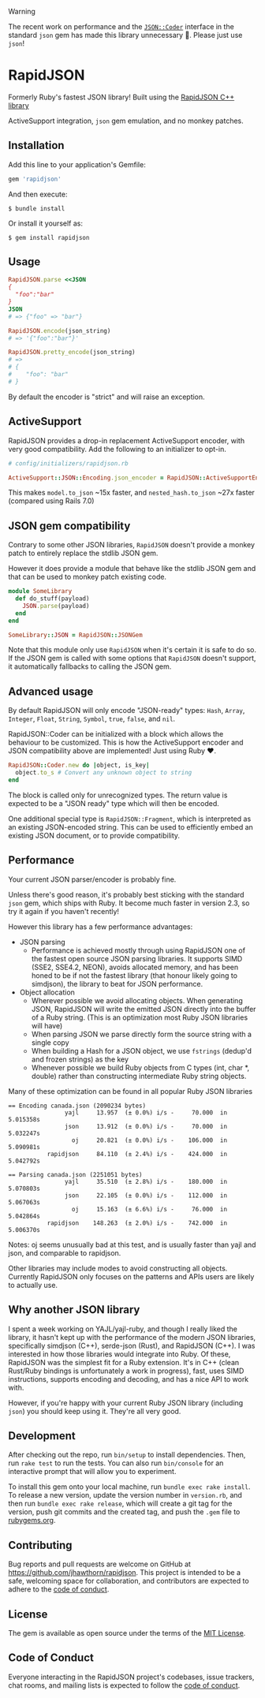 > [!WARNING]  
> The recent work on performance and the [`JSON::Coder`](https://github.com/ruby/json#jsoncoder) interface in the standard `json` gem has made this library unnecessary 🎉. Please just use `json`!

# RapidJSON

Formerly Ruby's fastest JSON library! Built using the [RapidJSON C++ library](https://rapidjson.org/)

ActiveSupport integration, `json` gem emulation, and no monkey patches.

## Installation

Add this line to your application's Gemfile:

```ruby
gem 'rapidjson'
```

And then execute:

    $ bundle install

Or install it yourself as:

    $ gem install rapidjson

## Usage

``` ruby
RapidJSON.parse <<JSON
{
  "foo":"bar"
}
JSON
# => {"foo" => "bar"}
```

``` ruby
RapidJSON.encode(json_string)
# => '{"foo":"bar"}'
```

``` ruby
RapidJSON.pretty_encode(json_string)
# =>
# {
#    "foo": "bar"
# }
```

By default the encoder is "strict" and will raise an exception.

## ActiveSupport

RapidJSON provides a drop-in replacement ActiveSupport encoder, with very good compatibility.
Add the following to an initializer to opt-in.

```ruby
# config/initializers/rapidjson.rb

ActiveSupport::JSON::Encoding.json_encoder = RapidJSON::ActiveSupportEncoder
```

This makes `model.to_json` ~15x faster, and `nested_hash.to_json` ~27x faster (compared using Rails 7.0)

## JSON gem compatibility

Contrary to some other JSON libraries, `RapidJSON` doesn't provide a monkey patch to entirely replace the stdlib JSON gem.

However it does provide a module that behave like the stdlib JSON gem and that can be used to monkey patch existing code.

```ruby
module SomeLibrary
  def do_stuff(payload)
    JSON.parse(payload)
  end
end
```

```ruby
SomeLibrary::JSON = RapidJSON::JSONGem
```

Note that this module only use `RapidJSON` when it's certain it is safe to do so. If the JSON gem is called with
some options that `RapidJSON` doesn't support, it automatically fallbacks to calling the JSON gem.

## Advanced usage

By default RapidJSON will only encode "JSON-ready" types: `Hash`, `Array`, `Integer`, `Float`, `String`, `Symbol`, `true`, `false`, and `nil`.

RapidJSON::Coder can be initialized with a block which allows the behaviour to be customized. This is how the ActiveSupport encoder and JSON compatibility above are implemented! Just using Ruby :heart:.

```ruby
RapidJSON::Coder.new do |object, is_key|
  object.to_s # Convert any unknown object to string
end
```

The block is called only for unrecognized types. The return value is expected to be a "JSON ready" type which will then be encoded.

One additional special type is `RapidJSON::Fragment`, which is interpreted as an existing JSON-encoded string. This can be used to efficiently embed an existing JSON document, or to provide compatibility.

## Performance

Your current JSON parser/encoder is probably fine.

Unless there's good reason, it's probably best sticking with the standard `json` gem, which ships with Ruby. It become much faster in version 2.3, so try it again if you haven't recently!

However this library has a few performance advantages:

* JSON parsing
  * Performance is achieved mostly through using RapidJSON one of the fastest open source JSON parsing libraries. It supports SIMD (SSE2, SSE4.2, NEON), avoids allocated memory, and has been honed to be if not the fastest library (that honour likely going to simdjson), the library to beat for JSON performance.
* Object allocation
  * Wherever possible we avoid allocating objects. When generating JSON, RapidJSON will write the emitted JSON directly into the buffer of a Ruby string. (This is an optimization most Ruby JSON libraries will have)
  * When parsing JSON we parse directly form the source string with a single copy
  * When building a Hash for a JSON object, we use `fstrings` (dedup'd and frozen strings) as the key
  * Whenever possible we build Ruby objects from C types (int, char \*, double) rather than constructing intermediate Ruby string objects.

Many of these optimization can be found in all popular Ruby JSON libraries

```
== Encoding canada.json (2090234 bytes)
                yajl     13.957  (± 0.0%) i/s -     70.000  in   5.015358s
                json     13.912  (± 0.0%) i/s -     70.000  in   5.032247s
                  oj     20.821  (± 0.0%) i/s -    106.000  in   5.090981s
           rapidjson     84.110  (± 2.4%) i/s -    424.000  in   5.042792s
```

```
== Parsing canada.json (2251051 bytes)
                yajl     35.510  (± 2.8%) i/s -    180.000  in   5.070803s
                json     22.105  (± 0.0%) i/s -    112.000  in   5.067063s
                  oj     15.163  (± 6.6%) i/s -     76.000  in   5.042864s
           rapidjson    148.263  (± 2.0%) i/s -    742.000  in   5.006370s
```
Notes: oj seems unusually bad at this test, and is usually faster than yajl and
json, and comparable to rapidjson.

Other libraries may include modes to avoid constructing all objects. Currently
RapidJSON only focuses on the patterns and APIs users are likely to actually
use.

## Why another JSON library

I spent a week working on YAJL/yajl-ruby, and though I really liked the library, it hasn't kept up with the performance of the modern JSON libraries, specifically simdjson (C++), serde-json (Rust), and RapidJSON (C++). I was interested in how those libraries would integrate into Ruby. Of these, RapidJSON was the simplest fit for a Ruby extension. It's in C++ (clean Rust/Ruby bindings is unfortunately a work in progress), fast, uses SIMD instructions, supports encoding and decoding, and has a nice API to work with.

However, if you're happy with your current Ruby JSON library (including `json`) you should keep using it. They're all very good.

## Development

After checking out the repo, run `bin/setup` to install dependencies. Then, run `rake test` to run the tests. You can also run `bin/console` for an interactive prompt that will allow you to experiment.

To install this gem onto your local machine, run `bundle exec rake install`. To release a new version, update the version number in `version.rb`, and then run `bundle exec rake release`, which will create a git tag for the version, push git commits and the created tag, and push the `.gem` file to [rubygems.org](https://rubygems.org).

## Contributing

Bug reports and pull requests are welcome on GitHub at https://github.com/jhawthorn/rapidjson. This project is intended to be a safe, welcoming space for collaboration, and contributors are expected to adhere to the [code of conduct](https://github.com/jhawthorn/rapidjson/blob/main/CODE_OF_CONDUCT.md).

## License

The gem is available as open source under the terms of the [MIT License](https://opensource.org/licenses/MIT).

## Code of Conduct

Everyone interacting in the RapidJSON project's codebases, issue trackers, chat rooms, and mailing lists is expected to follow the [code of conduct](https://github.com/jhawthorn/rapidjson/blob/main/CODE_OF_CONDUCT.md).
